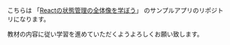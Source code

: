 
こちらは 「[Reactの状態管理の全体像を学ぼう](https://www.techpit.jp/courses/276)」 のサンプルアプリのリポジトリになります。

教材の内容に従い学習を進めていただくようよろしくお願い致します。

